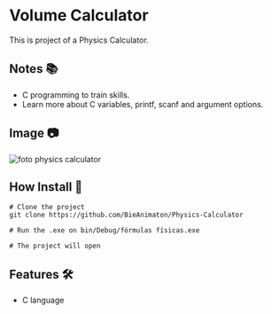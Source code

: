 # Volume Calculator

This is project of a Physics Calculator.

## Notes :books:
- C programming to train skills.
- Learn more about C variables, printf, scanf and argument options.

## Image :camera:
![foto physics calculator](https://user-images.githubusercontent.com/52220244/110843744-66185a80-8287-11eb-9439-b57f38a2c27f.PNG)

## How Install :bookmark_tabs:
```
# Clone the project
git clone https://github.com/BieAnimaton/Physics-Calculator

# Run the .exe on bin/Debug/fórmulas físicas.exe

# The project will open
```

## Features :hammer_and_wrench:
- C language